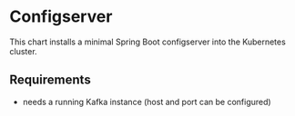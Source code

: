 # Configserver

This chart installs a minimal Spring Boot configserver into 
the Kubernetes cluster.

## Requirements

* needs a running Kafka instance (host and port can be configured)
